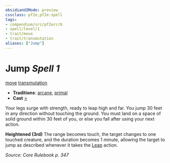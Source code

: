 ```yaml
---
obsidianUIMode: preview
cssclass: pf2e,pf2e-spell
tags:
- compendium/src/pf2e/crb
- spell/level/1
- trait/move
- trait/transmutation
aliases: ["Jump"]
---
```

# Jump *Spell 1*   
[move](../../Rules/traits/move.md)  [transmutation](../../Rules/traits/transmutation.md)  

- **Traditions**: [arcane](../../Rules/traits/arcane.md), [primal](../../Rules/traits/primal.md)
- **Cast** [>](../../Rules/core-rulebook/chapter-9-playing-the-game.md#Actions "Single Action") 

Your legs surge with strength, ready to leap high and far. You jump 30 feet in any direction without touching the ground. You must land on a space of solid ground within 30 feet of you, or else you fall after using your next action.

**Heightened (3rd)** The range becomes touch, the target changes to one touched creature, and the duration becomes 1 minute, allowing the target to jump as described whenever it takes the [Leap](../../Rules/actions/leap.md) action.

*Source: Core Rulebook p. 347*